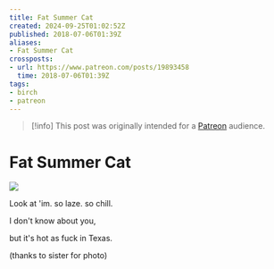 ```yaml
---
title: Fat Summer Cat
created: 2024-09-25T01:02:52Z
published: 2018-07-06T01:39Z
aliases:
- Fat Summer Cat
crossposts:
- url: https://www.patreon.com/posts/19893458
  time: 2018-07-06T01:39Z
tags:
- birch
- patreon
---
```


> [!info]
> This post was originally intended for a [Patreon](../tags/patreon.md) audience.

# Fat Summer Cat

![](201807060139-birch.jpg)

Look at 'im. so laze. so chill.

I don't know about you,

but it's hot as fuck in Texas.

(thanks to sister for photo)
